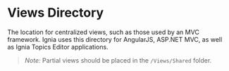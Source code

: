 # Views Directory

The location for centralized views, such as those used by an MVC framework. Ignia uses this directory for AngularJS, ASP.NET MVC, as well as Ignia Topics Editor applications.

> *Note:* Partial views should be placed in the `/Views/Shared` folder.